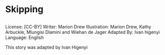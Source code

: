 # Skipping

##

##

##

##

##

##

##

##
License: [CC-BY]
Writer: Marion Drew
Illustration: Marion Drew, Kathy Arbuckle, Mlungisi
Dlamini and Wiehan de Jager
Adapted By: Ivan higenyi
Language: English

This story was adapted by Ivan Higenyi
